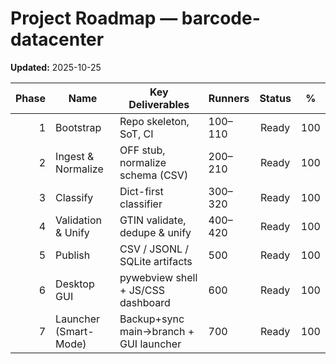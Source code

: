 # Project Roadmap — barcode-datacenter

**Updated:** 2025-10-25

| Phase | Name                  | Key Deliverables                       | Runners  | Status | % |
|------:|-----------------------|----------------------------------------|----------|:------:|:-:|
| 1     | Bootstrap             | Repo skeleton, SoT, CI                 | 100–110  | Ready  |100|
| 2     | Ingest & Normalize    | OFF stub, normalize schema (CSV)       | 200–210  | Ready  |100|
| 3     | Classify              | Dict-first classifier                   | 300–320  | Ready  |100|
| 4     | Validation & Unify    | GTIN validate, dedupe & unify          | 400–420  | Ready  |100|
| 5     | Publish               | CSV / JSONL / SQLite artifacts         | 500      | Ready  |100|
| 6     | Desktop GUI           | pywebview shell + JS/CSS dashboard     | 600      | Ready  |100|
| 7     | Launcher (Smart-Mode) | Backup+sync main→branch + GUI launcher | 700      | Ready  |100|
